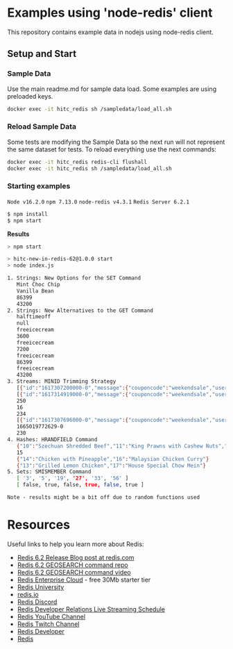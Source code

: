 # Examples using 'node-redis' client

This repository contains example data in nodejs using node-redis client.

## Setup and Start

### Sample Data
Use the main readme.md for sample data load. Some examples are using preloaded keys.
```bash
docker exec -it hitc_redis sh /sampledata/load_all.sh
```

### Reload Sample Data
Some tests are modifying the Sample Data so the next run will not represent the same dataset for tests. To reload everything use the next commands:
```bash
docker exec -it hitc_redis redis-cli flushall
docker exec -it hitc_redis sh /sampledata/load_all.sh
```

### Starting examples
`Node v16.2.0` `npm 7.13.0` `node-redis v4.3.1` `Redis Server 6.2.1`

```bash
$ npm install
$ npm start
```


**Results** 
```bash
> npm start

> hitc-new-in-redis-62@1.0.0 start
> node index.js

1. Strings: New Options for the SET Command
   Mint Choc Chip
   Vanilla Bean
   86399
   43200
2. Strings: New Alternatives to the GET Command
   halftimeoff
   null
   freeicecream
   3600
   freeicecream
   7200
   freeicecream
   86399
   freeicecream
   43200
3. Streams: MINID Trimming Strategy
   [{"id":"1617307200000-0","message":{"couponcode":"weekendsale","userid":"6935"}}]
   [{"id":"1617314919000-0","message":{"couponcode":"weekendsale","userid":"5577"}}]
   250
   16
   234
   [{"id":"1617307696000-0","message":{"couponcode":"weekendsale","userid":"529"}}]
   1665019772629-0
   230
4. Hashes: HRANDFIELD Command
   {"10":"Szechuan Shredded Beef","11":"King Prawns with Cashew Nuts","12":"Roast Duck with Plum Sauce","13":"Grilled Lemon Chicken","14":"Chicken with Pineapple","15":"Beef with Broccoli","16":"Malaysian Chicken Curry","17":"House Special Chow Mein","18":"Mushroom Fried Rice","19":"Fried Mushrooms with Black Bean Sauce","20":"Singapore Fried Rice"}
   15
   {"14":"Chicken with Pineapple","16":"Malaysian Chicken Curry"}
   {"13":"Grilled Lemon Chicken","17":"House Special Chow Mein"}
5. Sets: SMISMEMBER Command
   [ '3', '5', '19', '27', '33', '56' ]
   [ false, true, false, true, false, true ]
```
``Note - results might be a bit off due to random functions used``


# Resources

Useful links to help you learn more about Redis:

* [Redis 6.2 Release Blog post at redis.com](https://redis.com/blog/redis-6-2-the-community-edition-is-now-available/)
* [Redis 6.2 GEOSEARCH command repo](https://github.com/redis-developer/introducing-the-geosearch-command)
* [Redis 6.2 GEOSEARCH command video](https://www.youtube.com/watch?v=ZmzuIsWwAzM)
* [Redis Enterprise Cloud](https://redis.com/redis-enterprise-cloud?utm_medium=referral&utm_source=redisUniversity&utm_campaign=hitcredis62) - free 30Mb starter tier
* [Redis University](https://university.redis.com)
* [redis.io](https://redis.io)
* [Redis Discord](https://discord.gg/redis)
* [Redis Developer Relations Live Streaming Schedule](https://developer.redis.com/redis-live/)
* [Redis YouTube Channel](https://youtube.com/redisinc)
* [Redis Twitch Channel](https://twitch.tv/redisinc)
* [Redis Developer](https://developer.redis.com/)
* [Redis](https://redis.com/)
